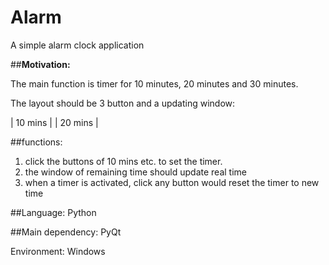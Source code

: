 # Alarm
A simple alarm clock application

##<b>Motivation:</b>

The main function is timer for 10 minutes, 20 minutes and 30 minutes. 

The layout should be 3 button and a updating window:
 
| 10 mins  | 
| 20 mins  | 


##functions:
1. click the buttons of 10 mins etc. to set the timer.
2. the window of remaining time should update real time
3. when a timer is activated, click any button would reset the timer to new time

##Language:
Python

##Main dependency:
PyQt

Environment:
Windows
